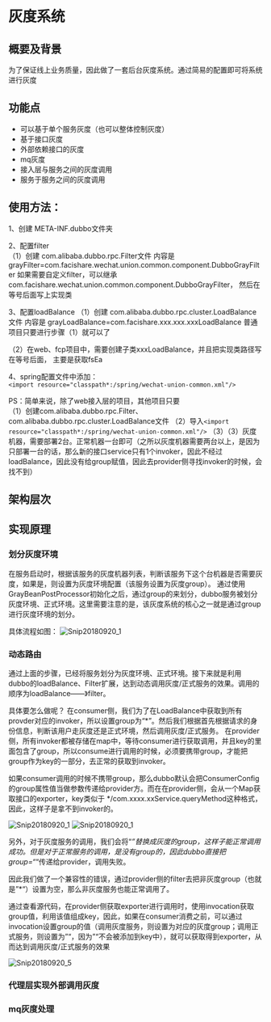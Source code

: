 # 灰度系统

## 概要及背景
为了保证线上业务质量，因此做了一套后台灰度系统。通过简易的配置即可将系统进行灰度

## 功能点
- 可以基于单个服务灰度（也可以整体控制灰度）
- 基于接口灰度
- 外部依赖接口的灰度
- mq灰度
- 接入层与服务之间的灰度调用
- 服务于服务之间的灰度调用


## 使用方法：
1、创建 META-INF.dubbo文件夹
  
2、配置filter <br/>
 （1）创建 com.alibaba.dubbo.rpc.Filter文件
  内容是 grayFilter=com.facishare.wechat.union.common.component.DubboGrayFilter
  如果需要自定义filter，可以继承com.facishare.wechat.union.common.component.DubboGrayFilter，
  然后在等号后面写上实现类
  
3、配置loadBalance
 （1）创建 com.alibaba.dubbo.rpc.cluster.LoadBalance文件
  内容是 grayLoadBalance=com.facishare.xxx.xxx.xxxLoadBalance
  普通项目只要进行步骤（1）就可以了
  
 （2）在web、fcp项目中，需要创建子类xxxLoadBalance，并且把实现类路径写在等号后面，
  主要是获取fsEa
  
4、spring配置文件中添加：<br/>
  `<import resource="classpath*:/spring/wechat-union-common.xml"/>`
  
  
PS：简单来说，除了web接入层的项目，其他项目只要<br/>
 （1）创建com.alibaba.dubbo.rpc.Filter、com.alibaba.dubbo.rpc.cluster.LoadBalance文件
 （2）导入`<import resource="classpath*:/spring/wechat-union-common.xml"/>`
 （3）（3）灰度机器，需要部署2台。正常机器一台即可（之所以灰度机器需要两台以上，是因为只部署一台的话，那么新的接口service只有1个invoker，因此不经过loadBalance，因此没有给group赋值，因此去provider侧寻找invoker的时候，会找不到）


## 架构层次



## 实现原理

### 划分灰度环境
在服务启动时，根据该服务的灰度机器列表，判断该服务下这个台机器是否需要灰度，如果是，则设置为灰度环境配置（该服务设置为灰度group）。
                   通过使用GrayBeanPostProcessor初始化之后，通过group的来划分，dubbo服务被划分灰度环境、正式环境。这里需要注意的是，该灰度系统的核心之一就是通过group进行灰度环境的划分。

具体流程如图：
![Snip20180920_1](http://ww4.sinaimg.cn/large/006y8mN6gy1g6tirria2mj31m60i6aem.jpg)



### 动态路由
通过上面的步骤，已经将服务划分为灰度环境、正式环境。接下来就是利用dubbo的loadBalance、Filter扩展，达到动态调用灰度/正式服务的效果。调用的顺序为loadBalance——》filter。

具体要怎么做呢？
在consumer侧，我们为了在LoadBalance中获取到所有provder对应的invoker，所以设置group为“*”。然后我们根据首先根据请求的身份信息，判断该用户走灰度还是正式环境，然后调用灰度/正式服务。
在provider侧，所有invoker都被存储在map中，等待consumer进行获取调用，并且key的里面包含了group，所以consume进行调用的时候，必须要携带group，才能把group作为key的一部分，去正常的获取到invoker。

如果consumer调用的时候不携带group，那么dubbo默认会把ConsumerConfig的group属性值当做参数传递给provider方。而在在provider侧，会从一个Map获取接口的exporter，key类似于 */com.xxxx.xxService.queryMethod这种格式，因此，这样子是拿不到invoker的。

![Snip20180920_1](http://ww3.sinaimg.cn/large/006y8mN6gy1g6tiy57mkhj30vs07dmyr.jpg)
![Snip20180920_1](http://ww1.sinaimg.cn/large/006y8mN6gy1g6tiyy5xeuj31dr0opqf1.jpg)

另外，对于灰度服务的调用，我们会将“*”替换成灰度的group，这样子能正常调用成功。但是对于正常服务的调用，是没有group的，因此dubbo直接把group=“*“传递给provider，调用失败。

因此我们做了一个兼容性的错误，通过provider侧的filter去把非灰度group（也就是”*“）设置为空，那么非灰度服务也能正常调用了。

通过查看源代码，在provider侧获取exporter进行调用时，使用invocation获取group值，利用该值组成key，因此，如果在consumer消费之前，可以通过invocation设置group的值（调用灰度服务，则设置为对应的灰度group；调用正式服务，则设置为”“，因为”“不会被添加到key中），就可以获取得到exporter，从而达到调用灰度/正式服务的效果

![Snip20180920_5](http://ww4.sinaimg.cn/large/006y8mN6gy1g6tk21ugc2j30te0zon2x.jpg)



### 代理层实现外部调用灰度



### mq灰度处理
